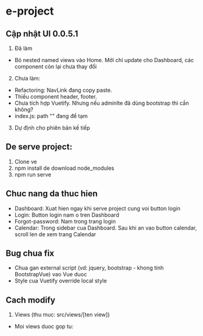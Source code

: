 # e-project

## Cập nhật UI 0.0.5.1

1. Đã làm

- Bỏ nested named views vào Home. Mới chỉ update cho Dashboard, các component còn lại chưa thay đổi

2. Chưa làm:

- Refactoring: NavLink đang copy paste.
- Thiếu component header, footer.
- Chưa tích hợp Vuetify. Nhưng nếu adminlte đã dùng bootstrap thì cần không?
- index.js: path "" đang để tạm

3. Dự định cho phiên bản kế tiếp

## De serve project:

1. Clone ve
2. npm install de download node_modules
3. npm run serve

## Chuc nang da thuc hien

- Dashboard: Xuat hien ngay khi serve project cung voi button login
- Login: Button login nam o tren Dashboard
- Forgot-password: Nam trong trang login
- Calendar: Trong sidebar cua Dashboard. Sau khi an vao button calendar, scroll len de xem trang
  Calendar

## Bug chua fix

- Chua gan external script (vd: jquery, bootstrap - khong tinh BootstrapVue) vao Vue duoc
- Style cua Vuetify override local style

## Cach modify

1. Views (thu muc: src/views/[ten view])

- Moi views duoc gop tu: <template> [ten view].html; <script> main.js; <style> main.css
- File main.js import external scripts cua AdminLTE (dang bi bug)
- File main.css import external styles cua AdminLTE.

2. Router (thu muc: src/router/index.js)

3. Link github AdminLTE: https://github.com/ColorlibHQ/AdminLTE

---

## Project start custom

```
npm start
```

## Project setup

```
npm install
```

### Compiles and hot-reloads for development

```
npm run serve
```

### Compiles and minifies for production

```
npm run build
```

### Lints and fixes files

```
npm run lint
```

### Customize configuration

See [Configuration Reference](https://cli.vuejs.org/config/).
